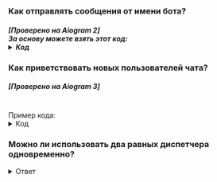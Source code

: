 <h3>Как отправлять сообщения от имени бота?</h3>
<h5>
  [Проверено на Aiogram 2]<br>
  За основу можете взять этот код:
<details>
  <summary>Код </summary>
import requests<br>
while 1:<br>
    chat_id = ""<br>
    message = input()<br>
    url = f"https://api.telegram.org/bot{API_TOKEN}/sendMessage?chat_id={chat_id}&text={message}"<br>
    print(requests.get(url).json())<br>
</details>
</h5>
<h3>Как приветствовать новых пользователей чата?</h3>
<h5>[Проверено на Aiogram 3]</h5><br>
Пример кода:
<details>
  <summary>Код</summary>
@dp.message(F.new_chat_members)<br>
async def new_member(message: types.Message):<br>
  await bot.send_message(chat_id, "Привет, новенький")
</details>
<h3>Можно ли использовать два равных диспетчера одновременно?</h3>
<details><summary>Ответ</summary>
Нет, один из них будет перекрывать работу другого. Лучше включить функционал одного диспетчера внутрь другого.<br>
Если ваш диспетчер обрабатывает только текст, а нужно ещё стикеры, картинки и так далее - пропишите другой диспетчер для этого вида сообщений отдельно.
</details>
